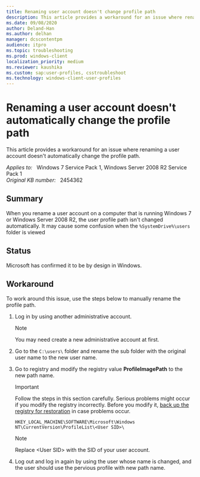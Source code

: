 ```yaml
---
title: Renaming user account doesn't change profile path
description: This article provides a workaround for an issue where renaming a user account doesn't automatically change the profile path.
ms.date: 09/08/2020
author: Deland-Han
ms.author: delhan
manager: dcscontentpm
audience: itpro
ms.topic: troubleshooting
ms.prod: windows-client
localization_priority: medium
ms.reviewer: kaushika
ms.custom: sap:user-profiles, csstroubleshoot
ms.technology: windows-client-user-profiles
---
```

# Renaming a user account doesn't automatically change the profile path

This article provides a workaround for an issue where renaming a user account doesn't automatically change the profile path.

_Applies to:_ &nbsp; Windows 7 Service Pack 1, Windows Server 2008 R2 Service Pack 1  
_Original KB number:_ &nbsp; 2454362

## Summary

When you rename a user account on a computer that is running Windows 7 or Windows Server 2008 R2, the user profile path isn't changed automatically. It may cause some confusion when the `%SystemDrive%\users` folder is viewed

## Status

Microsoft has confirmed it to be by design in Windows.

## Workaround

To work around this issue, use the steps below to manually rename the profile path.

1. Log in by using another administrative account.

    > [!NOTE]
    > You may need create a new administrative account at first.

2. Go to the `C:\users\` folder and rename the sub folder with the original user name to the new user name.

3. Go to registry and modify the registry value **ProfileImagePath** to the new path name.

   > [!IMPORTANT]
   > Follow the steps in this section carefully. Serious problems might occur if you modify the registry incorrectly. Before you modify it, [back up the registry for restoration](https://support.microsoft.com/help/322756) in case problems occur.

   `HKEY_LOCAL_MACHINE\SOFTWARE\Microsoft\Windows NT\CurrentVersion\ProfileList\<User SID>\`

   > [!NOTE]
   > Replace \<User SID\> with the SID of your user account.

4. Log out and log in again by using the user whose name is changed, and the user should use the pervious profile with new path name.
